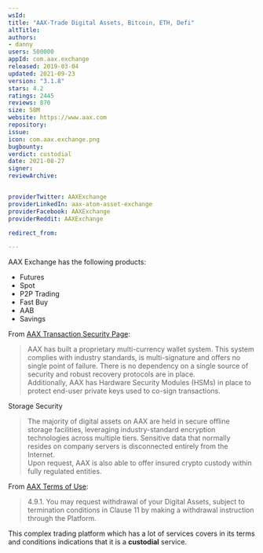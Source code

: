 ```yaml
---
wsId: 
title: "AAX-Trade Digital Assets, Bitcoin, ETH, Defi"
altTitle: 
authors:
- danny
users: 500000
appId: com.aax.exchange
released: 2019-03-04
updated: 2021-09-23
version: "3.1.8"
stars: 4.2
ratings: 2445
reviews: 870
size: 58M
website: https://www.aax.com
repository: 
issue: 
icon: com.aax.exchange.png
bugbounty: 
verdict: custodial
date: 2021-08-27
signer: 
reviewArchive:


providerTwitter: AAXExchange
providerLinkedIn: aax-atom-asset-exchange
providerFacebook: AAXExchange
providerReddit: AAXExchange

redirect_from:

---
```



AAX Exchange has the following products:
- Futures
- Spot
- P2P Trading
- Fast Buy
- AAB
- Savings

From [AAX Transaction Security Page](https://www.aax.com/en-US/security/):

> AAX has built a proprietary multi-currency wallet system. This system complies with industry standards, is multi-signature and offers no single point of failure. There is no dependency on a single source of security and robust recovery protocols are in place.<br>
  Additionally, AAX has Hardware Security Modules (HSMs) in place to protect end-user private keys used to co-sign transactions.

Storage Security

> The majority of digital assets on AAX are held in secure offline storage facilities, leveraging industry-standard encryption technologies across multiple tiers. Sensitive data that normally resides on company servers is disconnected entirely from the Internet.<br>
  Upon request, AAX is also able to offer insured crypto custody within fully regulated entities.

From [AAX Terms of Use](https://www.aax.com/en-US/legal-privacy/terms-of-use/):

> 4.9.1. You may request withdrawal of your Digital Assets, subject to termination conditions in Clause 11 by making a withdrawal instruction through the Platform.

This complex trading platform which has a lot of services covers in its terms and conditions indications that it is a **custodial** service.
